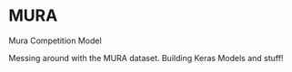 # MURA
Mura Competition Model

Messing around with the MURA dataset. Building Keras Models and stuff!

